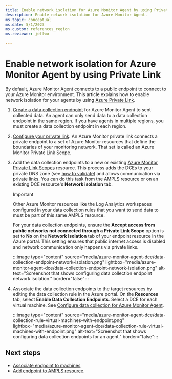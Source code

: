 ```yaml
---
title: Enable network isolation for Azure Monitor Agent by using Private Link
description: Enable network isolation for Azure Monitor Agent.
ms.topic: conceptual
ms.date: 5/1/2023
ms.custom: references_region
ms.reviewer: jeffwo

---
```


# Enable network isolation for Azure Monitor Agent by using Private Link

By default, Azure Monitor Agent connects to a public endpoint to connect to your Azure Monitor environment. This article explains how to enable network isolation for your agents by using [Azure Private Link](../../private-link/private-link-overview.md).

1. [Create a data collection endpoint](../essentials/data-collection-endpoint-overview.md#create-a-data-collection-endpoint) for Azure Monitor Agent to sent collected data. An agent can only send data to a data collection endpoint in the same region. If you have agents in multiple regions, you must create a data collection endpoint in each region.

1. [Configure your private link](../logs/private-link-configure.md). An Azure Monitor private link connects a private endpoint to a set of Azure Monitor resources that define the boundaries of your monitoring network. That set is called an Azure Monitor Private Link Scope.

1. Add the data collection endpoints to a new or existing [Azure Monitor Private Link Scopes](../logs/private-link-configure.md#connect-azure-monitor-resources) resource. This process adds the DCEs to your private DNS zone (see [how to validate](../logs/private-link-configure.md#review-and-validate-your-private-link-setup)) and allows communication via private links. You can do this task from the AMPLS resource or on an existing DCE resource's **Network isolation** tab.


    > [!IMPORTANT]
    > Other Azure Monitor resources like the Log Analytics workspaces configured in your data collection rules that you want to send data to must be part of this same AMPLS resource.
 
    For your data collection endpoints, ensure the **Accept access from public networks not connected through a Private Link Scope** option is set to **No** on the **Network Isolation** tab of your endpoint resource in the Azure portal. This setting ensures that public internet access is disabled and network communication only happens via private links.
     
    :::image type="content" source="media/azure-monitor-agent-dce/data-collection-endpoint-network-isolation.png" lightbox="media/azure-monitor-agent-dce/data-collection-endpoint-network-isolation.png" alt-text="Screenshot that shows configuring data collection endpoint network isolation." border="false":::
    
1. Associate the data collection endpoints to the target resources by editing the data collection rule in the Azure portal. On the **Resources** tab, select **Enable Data Collection Endpoints**. Select a DCE for each virtual machine. See [Configure data collection for Azure Monitor Agent](../agents/data-collection-rule-azure-monitor-agent.md).
 
    :::image type="content" source="media/azure-monitor-agent-dce/data-collection-rule-virtual-machines-with-endpoint.png" lightbox="media/azure-monitor-agent-dce/data-collection-rule-virtual-machines-with-endpoint.png" alt-text="Screenshot that shows configuring data collection endpoints for an agent." border="false":::




## Next steps

- [Associate endpoint to machines](../agents/data-collection-rule-azure-monitor-agent.md#create-a-data-collection-rule)
- [Add endpoint to AMPLS resource](../logs/private-link-configure.md#connect-azure-monitor-resources).
